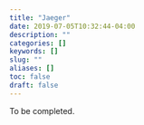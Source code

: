 ```yaml
---
title: "Jaeger"
date: 2019-07-05T10:32:44-04:00
description: ""
categories: []
keywords: []
slug: ""
aliases: []
toc: false
draft: false
---
```


To be completed.